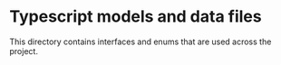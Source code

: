 # Typescript models and data files

This directory contains interfaces and enums that are used across the project.